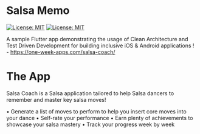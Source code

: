 # Salsa Memo


[![License: MIT](https://camo.githubusercontent.com/474a2feaf657f12a6d2f1109a07886ba92fe3d31/68747470733a2f2f696d672e736869656c64732e696f2f62616467652f6275696c642d70617373696e672d627269676874677265656e2e737667)](#)
[![License: MIT](https://img.shields.io/badge/License-MIT-yellow.svg)](https://opensource.org/licenses/MIT)  

A sample Flutter app demonstrating the usage of Clean Architecture and Test Driven Development for building inclusive iOS & Android applications ! - https://one-week-apps.com/salsa-coach/

# The App
Salsa Coach is a Salsa application tailored to help Salsa dancers to remember and master key salsa moves!  
 
• Generate a list of moves to perform to help you insert core moves into your dance
• Self-rate your performance
• Earn plenty of achievements to showcase your salsa mastery
• Track your progress week by week

